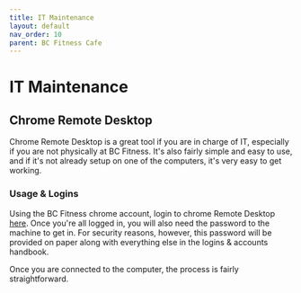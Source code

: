 ```yaml
---
title: IT Maintenance
layout: default
nav_order: 10
parent: BC Fitness Cafe
---
```

# IT Maintenance
## Chrome Remote Desktop
Chrome Remote Desktop is a great tool if you are in charge of IT, especially if you are not physically at BC Fitness. It's also fairly simple and easy to use, and if it's not already setup on one of the computers, it's very easy to get working.
### Usage & Logins
Using the BC Fitness chrome account, login to chrome Remote Desktop [here](https://remotedesktop.google.com/access/). Once you're all logged in, you will also need the password to the machine to get in. For security reasons, however, this password will be provided on paper along with everything else in the logins & accounts handbook.

Once you are connected to the computer, the process is fairly straightforward.